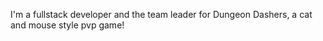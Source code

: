 I'm a fullstack developer and the team leader for Dungeon Dashers, a cat and mouse style pvp game!

<!---
CalebFrancis/CalebFrancis is a ✨ special ✨ repository because its `README.md` (this file) appears on your GitHub profile.
You can click the Preview link to take a look at your changes.
--->

